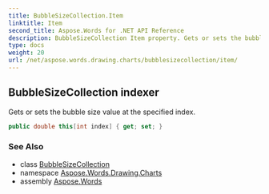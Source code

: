 ```yaml
---
title: BubbleSizeCollection.Item
linktitle: Item
second_title: Aspose.Words for .NET API Reference
description: BubbleSizeCollection Item property. Gets or sets the bubble size value at the specified index in C#.
type: docs
weight: 20
url: /net/aspose.words.drawing.charts/bubblesizecollection/item/
---
```

## BubbleSizeCollection indexer

Gets or sets the bubble size value at the specified index.

```csharp
public double this[int index] { get; set; }
```

### See Also

* class [BubbleSizeCollection](../)
* namespace [Aspose.Words.Drawing.Charts](../../bubblesizecollection/)
* assembly [Aspose.Words](../../../)
